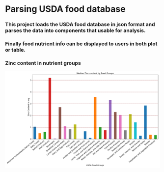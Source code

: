 # Parsing USDA food database

### This project loads the USDA food database in json format and parses the data into components that usable for analysis.  
### Finally food nutrient info can be displayed to users in both plot or table. 

[image1]: https://github.com/jiewwantan/nutrient_json_db/blob/master/zinc_content.png "Zinc Content"
### Zinc content in nutrient groups
![Zinc Content][image1]
